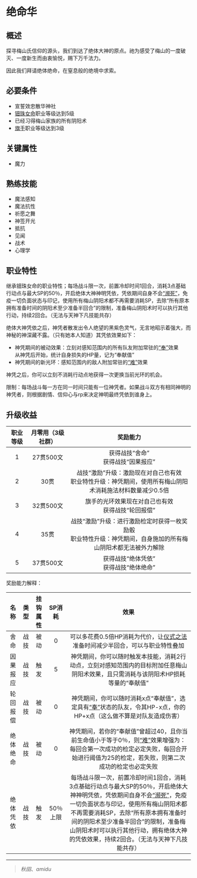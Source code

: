 # 绝命华

## 概述

探寻梅山氏信仰的源头，我们到达了绝体大神的原点。祂为感受了梅山的一度破灭、一度新生而由衷愉悦，赐下万千法力。

因此我们拜请绝体绝命，在窒息般的绝境中求索。

## 必要条件

* 宣誓效忠散华神社
* <a href="../denjumenomikoto" target="_blank">钿珠女命</a>职业等级达到5级
* 已经习得梅山家族的所有阴阳术
* <a href="../../../basicJob/Standard-bearer" target="_blank">旗手</a>职业等级达到3级

## 关键属性

* 魔力

## 熟练技能

* 魔法感知
* 魔法抗性
* 祈愿之舞
* 神签开光
* 抵抗
* 见闻
* 战术
* 心理学

## 职业特性

继承钿珠女命的职业特性；每场战斗限一次，前置冷却时间1回合，消耗3点基础行动点与最大SP的50％，开启绝体大神神明凭依，凭依期间自身不会<a href="../../../../status/normal/#濒死" target="_blank">“濒死”</a>，免疫一切负面状态与印记，使用所有梅山阴阳术都不再需要消耗SP，去除“所有原本拥有准备时间的阴阳术至少准备半回合”的限制，准备梅山阴阳术时可以执行其他行动，持续2回合。（无法与天神下凡技能共存）

绝体大神凭依之后，神凭者散发出令人绝望的黑紫色灵气，无言地昭示着强大，而神秘的神深藏不露。（只有她本人知道）其凭依效果如下：

* 神凭期间的被动效果：立刻对感知范围内的所有队友附加常驻的<a href="../../../../status/normal/#“奉”" target="_blank">“奉”</a>效果<br>从神凭后开始，统计自身损失的HP量，记为“奉献值”
* 神凭期间的新光环：感知范围内的敌人附加常驻的<a href="../../../../status/normal/#“难”" target="_blank">“难”</a>效果

神凭之后，你可以立刻不消耗行动点地获得一次更换当前光环的机会。

限制：每场战斗每一方在同一时间只能有一位神凭者。如果战斗双方有相同神明的神凭者，则根据剧情、信仰心与rp来决定神明最终凭依到谁身上。

## 升级收益

职业等级|月零用（3级社群）|奖励能力
:--:|:--:|:--:
1|27贯500文|获得战技“舍命”<br>获得战技“因果报应”
2|30贯|战技“激励”升级：激励现在对自己也有效<br>职业特性升级：神凭期间，使用所有梅山阴阳术消耗施法材料数量减少0.5倍
3|32贯500文|旗手的光环效果现在对自己也有效<br>获得战技“轮回报偿”
4|35贯|战技“激励”升级：进行激励检定时获得一枚奖励骰<br>职业特性升级：神凭期间，自身施加的所有梅山阴阳术都无法被外力解除
5|37贯500文|获得战技“绝体凭依”<br>获得战技“绝体绝命”

奖励能力解释：

名称|类型|挂钩属性|SP消耗|效果
:--:|:--:|:--:|:--:|:--:
舍命|战技|被动|0|可以多花费0.5倍HP消耗为代价，让<a href="/rules/V4.x rules/8·magic/#仪式之法" target="_blank">仪式之法</a>准备时间减少半回合，可以与职业特性叠加
因果报应|战技|触发|5|神凭期间，你可以随时触发本技能，消耗2行动点，立刻对感知范围内的目标附加任意梅山阴阳术效果，且只需消耗与该阴阳术HP损耗等量的“奉献值”
轮回报偿|战技|被动|0|神凭期间，你可以随时消耗x点“奉献值”，选定具有<a href="../../../../status/normal/#“奉”" target="_blank">“奉”</a>状态的队友，令其HP-x点，你的HP+x点（这么做不算是对队友造成伤害）
绝体绝命|战技|被动|0|神凭期间，若你的“奉献值”曾超过40，且你当前生命值小于等于0％，则<a href="../../../../status/normal/#“难”" target="_blank">“难”</a>效果增强为：每回合第一次成功的检定必定失败，每回合开始进行阈值为25的检定，若失败，则第二次成功的检定也必定失败
绝体凭依|战技|触发|50％上限|每场战斗限一次，前置冷却时间1回合，消耗3点基础行动点与最大SP的50％，开启绝体大神神明凭依，凭依期间自身不会<a href="../../../../status/normal/#濒死" target="_blank">“濒死”</a>，免疫一切负面状态与印记，使用所有梅山阴阳术都不再需要消耗SP，去除“所有原本拥有准备时间的阴阳术至少准备半回合”的限制，准备梅山阴阳术时可以执行其他行动，拥有绝体大神的凭依效果，持续2回合。（无法与天神下凡技能共存）

---

> *秋田*、*amidu*
